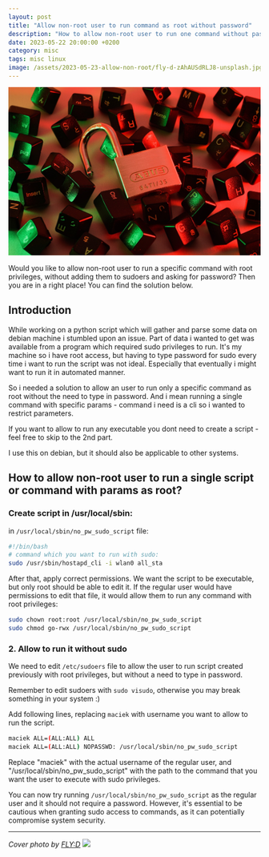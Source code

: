 ```yaml
---
layout: post
title: "Allow non-root user to run command as root without password"
description: "How to allow non-root user to run one command without password"
date: 2023-05-22 20:00:00 +0200
category: misc
tags: misc linux
image: /assets/2023-05-23-allow-non-root/fly-d-zAhAUSdRLJ8-unsplash.jpg
---
```


![How to allow non-root user to run one command without password](/assets/2023-05-23-allow-non-root/fly-d-zAhAUSdRLJ8-unsplash.jpg)

Would you like to allow non-root user to run a specific command with root privileges, without adding them to sudoers and asking for password? Then you are in a right place! You can find the solution below.

## Introduction

While working on a python script which will gather and parse some data on debian machine i stumbled upon an issue.
Part of data i wanted to get was available from a program which required sudo privileges to run. It's my machine so i have root access, but having to type password for sudo every time i want to run the script was not ideal. Especially that eventually i might want to run it in automated manner.

So i needed a solution to allow an user to run only a specific command as root without the need to type in password. And i mean running a single command with specific params - command i need is a cli so i wanted to restrict parameters.

If you want to allow to run any executable you dont need to create a script - feel free to skip to the 2nd part.

I use this on debian, but it should also be applicable to other systems.

## How to allow non-root user to run a single script or command with params as root?

### Create script in /usr/local/sbin:

in `/usr/local/sbin/no_pw_sudo_script` file:

```bash
#!/bin/bash
# command which you want to run with sudo:
sudo /usr/sbin/hostapd_cli -i wlan0 all_sta
```

After that, apply correct permissions. We want the script to be executable, but only root should be able to edit it. If the regular user would have permissions to edit that file, it would allow them to run any command with root privileges:

```bash
sudo chown root:root /usr/local/sbin/no_pw_sudo_script
sudo chmod go-rwx /usr/local/sbin/no_pw_sudo_script
```

### 2. Allow to run it without sudo

We need to edit `/etc/sudoers` file to allow the user to run script created previously with root privileges, but without a need to type in password.

Remember to edit sudoers with `sudo visudo`, otherwise you may break something in your system :)

Add following lines, replacing `maciek` with username you want to allow to run the script.

```bash
maciek ALL=(ALL:ALL) ALL
maciek ALL=(ALL:ALL) NOPASSWD: /usr/local/sbin/no_pw_sudo_script
```

Replace "maciek" with the actual username of the regular user, and "/usr/local/sbin/no_pw_sudo_script" with the path to the command that you want the user to execute with sudo privileges.

You can now try running `/usr/local/sbin/no_pw_sudo_script` as the regular user and it should not require a password. However, it's essential to be cautious when granting sudo access to commands, as it can potentially compromise system security.

---

_Cover photo by [FLY:D]("https://unsplash.com/ja/@flyd2069?utm_source=unsplash&utm_medium=referral&utm_content=creditCopyText)_
![](https://macap.ct8.pl/image.php?url={{site.url}}{{page.url}})
